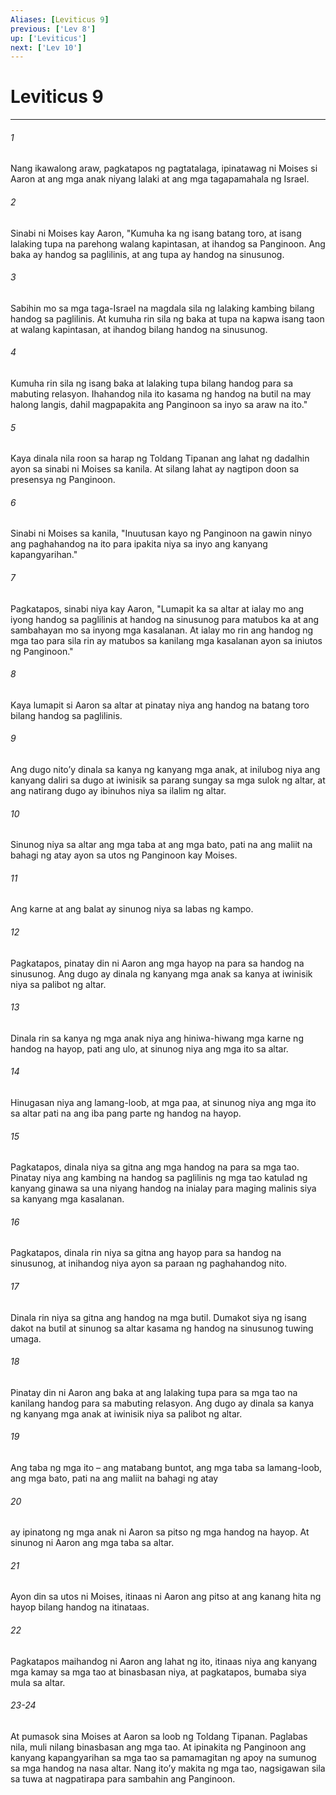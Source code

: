 ```yaml
---
Aliases: [Leviticus 9]
previous: ['Lev 8']
up: ['Leviticus']
next: ['Lev 10']
---
```

# Leviticus 9

***

###### 1
Nang ikawalong araw, pagkatapos ng pagtatalaga, ipinatawag ni Moises si Aaron at ang mga anak niyang lalaki at ang mga tagapamahala ng Israel. 

###### 2
Sinabi ni Moises kay Aaron, "Kumuha ka ng isang batang toro, at isang lalaking tupa na parehong walang kapintasan, at ihandog sa Panginoon. Ang baka ay handog sa paglilinis, at ang tupa ay handog na sinusunog. 

###### 3
Sabihin mo sa mga taga-Israel na magdala sila ng lalaking kambing bilang handog sa paglilinis. At kumuha rin sila ng baka at tupa na kapwa isang taon at walang kapintasan, at ihandog bilang handog na sinusunog. 

###### 4
Kumuha rin sila ng isang baka at lalaking tupa bilang handog para sa mabuting relasyon. Ihahandog nila ito kasama ng handog na butil na may halong langis, dahil magpapakita ang Panginoon sa inyo sa araw na ito." 

###### 5
Kaya dinala nila roon sa harap ng Toldang Tipanan ang lahat ng dadalhin ayon sa sinabi ni Moises sa kanila. At silang lahat ay nagtipon doon sa presensya ng Panginoon. 

###### 6
Sinabi ni Moises sa kanila, "Inuutusan kayo ng Panginoon na gawin ninyo ang paghahandog na ito para ipakita niya sa inyo ang kanyang kapangyarihan." 

###### 7
Pagkatapos, sinabi niya kay Aaron, "Lumapit ka sa altar at ialay mo ang iyong handog sa paglilinis at handog na sinusunog para matubos ka at ang sambahayan mo sa inyong mga kasalanan. At ialay mo rin ang handog ng mga tao para sila rin ay matubos sa kanilang mga kasalanan ayon sa iniutos ng Panginoon." 

###### 8
Kaya lumapit si Aaron sa altar at pinatay niya ang handog na batang toro bilang handog sa paglilinis. 

###### 9
Ang dugo nitoʼy dinala sa kanya ng kanyang mga anak, at inilubog niya ang kanyang daliri sa dugo at iwinisik sa parang sungay sa mga sulok ng altar, at ang natirang dugo ay ibinuhos niya sa ilalim ng altar. 

###### 10
Sinunog niya sa altar ang mga taba at ang mga bato, pati na ang maliit na bahagi ng atay ayon sa utos ng Panginoon kay Moises. 

###### 11
Ang karne at ang balat ay sinunog niya sa labas ng kampo. 

###### 12
Pagkatapos, pinatay din ni Aaron ang mga hayop na para sa handog na sinusunog. Ang dugo ay dinala ng kanyang mga anak sa kanya at iwinisik niya sa palibot ng altar. 

###### 13
Dinala rin sa kanya ng mga anak niya ang hiniwa-hiwang mga karne ng handog na hayop, pati ang ulo, at sinunog niya ang mga ito sa altar. 

###### 14
Hinugasan niya ang lamang-loob, at mga paa, at sinunog niya ang mga ito sa altar pati na ang iba pang parte ng handog na hayop. 

###### 15
Pagkatapos, dinala niya sa gitna ang mga handog na para sa mga tao. Pinatay niya ang kambing na handog sa paglilinis ng mga tao katulad ng kanyang ginawa sa una niyang handog na inialay para maging malinis siya sa kanyang mga kasalanan. 

###### 16
Pagkatapos, dinala rin niya sa gitna ang hayop para sa handog na sinusunog, at inihandog niya ayon sa paraan ng paghahandog nito. 

###### 17
Dinala rin niya sa gitna ang handog na mga butil. Dumakot siya ng isang dakot na butil at sinunog sa altar kasama ng handog na sinusunog tuwing umaga. 

###### 18
Pinatay din ni Aaron ang baka at ang lalaking tupa para sa mga tao na kanilang handog para sa mabuting relasyon. Ang dugo ay dinala sa kanya ng kanyang mga anak at iwinisik niya sa palibot ng altar. 

###### 19
Ang taba ng mga ito – ang matabang buntot, ang mga taba sa lamang-loob, ang mga bato, pati na ang maliit na bahagi ng atay 

###### 20
ay ipinatong ng mga anak ni Aaron sa pitso ng mga handog na hayop. At sinunog ni Aaron ang mga taba sa altar. 

###### 21
Ayon din sa utos ni Moises, itinaas ni Aaron ang pitso at ang kanang hita ng hayop bilang handog na itinataas. 

###### 22
Pagkatapos maihandog ni Aaron ang lahat ng ito, itinaas niya ang kanyang mga kamay sa mga tao at binasbasan niya, at pagkatapos, bumaba siya mula sa altar.

###### 23-24
At pumasok sina Moises at Aaron sa loob ng Toldang Tipanan. Paglabas nila, muli nilang binasbasan ang mga tao. At ipinakita ng Panginoon ang kanyang kapangyarihan sa mga tao sa pamamagitan ng apoy na sumunog sa mga handog na nasa altar. Nang itoʼy makita ng mga tao, nagsigawan sila sa tuwa at nagpatirapa para sambahin ang Panginoon.
